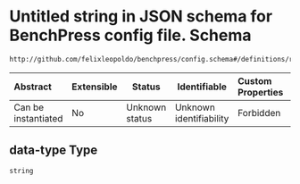 # Untitled string in JSON schema for BenchPress config file. Schema

```txt
http://github.com/felixleopoldo/benchpress/config.schema#/definitions/rfci/properties/data-type
```




| Abstract            | Extensible | Status         | Identifiable            | Custom Properties | Additional Properties | Access Restrictions | Defined In                                                               |
| :------------------ | ---------- | -------------- | ----------------------- | :---------------- | --------------------- | ------------------- | ------------------------------------------------------------------------ |
| Can be instantiated | No         | Unknown status | Unknown identifiability | Forbidden         | Allowed               | none                | [config.schema.json\*](../out/config.schema.json "open original schema") |

## data-type Type

`string`
